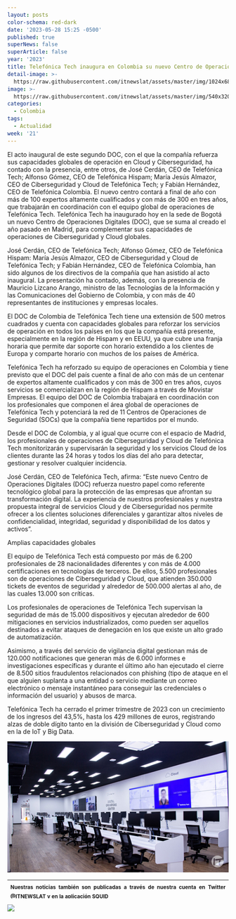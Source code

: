 ```yaml
---
layout: posts
color-schema: red-dark
date: '2023-05-28 15:25 -0500'
published: true
superNews: false
superArticle: false
year: '2023'
title: Telefónica Tech inaugura en Colombia su nuevo Centro de Operaciones Digitales
detail-image: >-
  https://raw.githubusercontent.com/itnewslat/assets/master/img/1024x680/Noc-Telefonica-co-g.jpg
image: >-
  https://raw.githubusercontent.com/itnewslat/assets/master/img/540x320/Noc-Telefonica-co-p.jpg
categories:
  - Colombia
tags:
  - Actualidad
week: '21'
---
```

El acto inaugural de este segundo DOC, con el que la compañía refuerza sus capacidades globales de operación en Cloud y Ciberseguridad, ha contado con la presencia, entre otros, de José Cerdán, CEO de Telefónica Tech; Alfonso Gómez, CEO de Telefónica Hispam; María Jesús Almazor, CEO de Ciberseguridad y Cloud de Telefónica Tech; y Fabián Hernández, CEO de Telefónica Colombia.
El nuevo centro contará a final de año con más de 100 expertos altamente cualificados y con más de 300 en tres años, que trabajarán en coordinación con el equipo global de operaciones de Telefónica Tech.
Telefónica Tech ha inaugurado hoy en la sede de Bogotá un nuevo Centro de Operaciones Digitales (DOC), que se suma al creado el año pasado en Madrid, para complementar sus capacidades de operaciones de Ciberseguridad y Cloud globales.

José Cerdán, CEO de Telefónica Tech; Alfonso Gómez, CEO de Telefónica Hispam: María Jesús Almazor, CEO de Ciberseguridad y Cloud de Telefónica Tech; y Fabián Hernández, CEO de Telefónica Colombia, han sido algunos de los directivos de la compañía que han asistido al acto inaugural. La presentación ha contado, además, con la presencia de Mauricio Lizcano Arango, ministro de las Tecnologías de la Información y las Comunicaciones del Gobierno de Colombia, y con más de 40 representantes de instituciones y empresas locales.

El DOC de Colombia de Telefónica Tech tiene una extensión de 500 metros cuadrados y cuenta con capacidades globales para reforzar los servicios de operación en todos los países en los que la compañía está presente, especialmente en la región de Hispam y en EEUU, ya que cubre una franja horaria que permite dar soporte con horario extendido a los clientes de Europa y comparte horario con muchos de los países de América.

Telefónica Tech ha reforzado su equipo de operaciones en Colombia y tiene previsto que el DOC del país cuente a final de año con más de un centenar de expertos altamente cualificados y con más de 300 en tres años, cuyos servicios se comercializan en la región de Hispam a través de Movistar Empresas. El equipo del DOC de Colombia trabajará en coordinación con los profesionales que componen el área global de operaciones de Telefónica Tech y potenciará la red de 11 Centros de Operaciones de Seguridad (SOCs) que la compañía tiene repartidos por el mundo.

Desde el DOC de Colombia, y al igual que ocurre con el espacio de Madrid, los profesionales de operaciones de Ciberseguridad y Cloud de Telefónica Tech monitorizarán y supervisarán la seguridad y los servicios Cloud de los clientes durante las 24 horas y todos los días del año para detectar, gestionar y resolver cualquier incidencia.

José Cerdán, CEO de Telefónica Tech, afirma: “Este nuevo Centro de Operaciones Digitales (DOC) refuerza nuestro papel como referente tecnológico global para la protección de las empresas que afrontan su transformación digital. La experiencia de nuestros profesionales y nuestra propuesta integral de servicios Cloud y de Ciberseguridad nos permite ofrecer a los clientes soluciones diferenciales y garantizar altos niveles de confidencialidad, integridad, seguridad y disponibilidad de los datos y activos”.

Amplias capacidades globales

El equipo de Telefónica Tech está compuesto por más de 6.200 profesionales de 28 nacionalidades diferentes y con más de 4.000 certificaciones en tecnologías de terceros. De ellos, 5.500 profesionales son de operaciones de Ciberseguridad y Cloud, que atienden 350.000 tickets de eventos de seguridad y alrededor de 500.000 alertas al año, de las cuales 13.000 son críticas.

Los profesionales de operaciones de Telefónica Tech supervisan la seguridad de más de 15.000 dispositivos y ejecutan alrededor de 600 mitigaciones en servicios industrializados, como pueden ser aquellos destinados a evitar ataques de denegación en los que existe un alto grado de automatización.

Asimismo, a través del servicio de vigilancia digital gestionan más de 120.000 notificaciones que generan más de 6.000 informes e investigaciones específicas y durante el último año han ejecutado el cierre de 8.500 sitios fraudulentos relacionados con phishing (tipo de ataque en el que alguien suplanta a una entidad o servicio mediante un correo electrónico o mensaje instantáneo para conseguir las credenciales o información del usuario) y abusos de marca.

Telefónica Tech ha cerrado el primer trimestre de 2023 con un crecimiento de los ingresos del 43,5%, hasta los 429 millones de euros, registrando alzas de doble dígito tanto en la división de Ciberseguridad y Cloud como en la de IoT y Big Data.

![](https://raw.githubusercontent.com/itnewslat/assets/master/img/540x320/Noc-Telefonica-co-p.jpg)

<table style="height: 42px;" width="569">
<tbody>
<tr>
<td style="text-align: justify;"><sub><strong>Nuestras noticias también son publicadas a través de nuestra cuenta en Twitter <a href="https://twitter.com/itnewslat?lang=es">@ITNEWSLAT</a> y en la aplicación <a href="https://squidapp.co/en/">SQUID</a></strong></sub></td>
</tr>
</tbody>
</table>
<img src="https://tracker.metricool.com/c3po.jpg?hash=56f88a41e39ab42c063cc51676587a04"/>